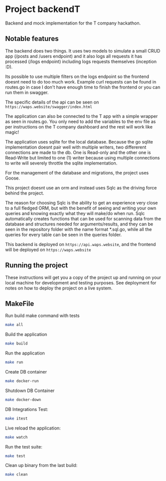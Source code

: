 # Project backendT

Backend and mock implementation for the T company hackathon.

## Notable features

The backend does two things.
It uses two models to simulate a small CRUD app (/posts and /users endpoint)
and it also logs all requests it has processed (/logs endpoint) including logs requests themselves (inception :D).

Its possible to use multiple filters on the logs endpoint so the frontend doesnt need to do too much work. Example curl requests can be found in routes.go in case I don't have enough time to finish the frontend or you can run them in swagger.

The specific details of the api can be seen on 
```https://waps.website/swagger/index.html```

The application can also be connected to the T app with a simple wrapper as seen in routes.go.
You only need to add the variables to the env file as per instructions on the T company dashboard and the rest will work like magic!

The application uses sqlite for the local database.
Because the go sqlite implementation doesnt pair well with multiple writers, two differerent connections are made to the db.
One is Read-only and the other one is Read-Write but limited to one (1) writer because using multiple connections to write will severely throttle the sqlite implementation. 

For the management of the database and migrations, the project uses Goose.

This project doesnt use an orm and instead uses Sqlc as the driving force behind the project.

The reason for choosing Sqlc is the ability to get an experience very close to a full fledged ORM, but with the benefit of seeing and writing your own queries and knowing exactly what they will make/do when run.
Sqlc automatically creates functions that can be used for scanning data from the database and structures needed for arguments/results, and they can be seen in the repository folder with the name format *.sql.go, while all the queries for every table can be seen in the queries folder.

This backend is deployed on ```https://api.waps.website```,
and the frontend will be deployed on ```https://waps.website```




## Running the project

These instructions will get you a copy of the project up and running on your local machine for development and testing purposes. See deployment for notes on how to deploy the project on a live system.

## MakeFile

Run build make command with tests
```bash
make all
```

Build the application
```bash
make build
```

Run the application
```bash
make run
```
Create DB container
```bash
make docker-run
```

Shutdown DB Container
```bash
make docker-down
```

DB Integrations Test:
```bash
make itest
```

Live reload the application:
```bash
make watch
```

Run the test suite:
```bash
make test
```

Clean up binary from the last build:
```bash
make clean
```
